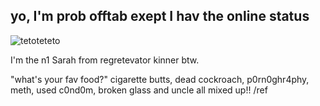## yo, I'm prob offtab exept I hav the online status

![tetoteteto](https://github.com/user-attachments/assets/24acbcff-4384-4ba0-a8f4-31d143ac581b)

I'm the n1 Sarah from regretevator kinner btw.

"what's your fav food?" cigarette butts, dead cockroach, p0rn0ghr4phy, meth, used c0nd0m, broken glass and uncle all mixed up!! /ref
<!--
**trafficsignage-enjoyer1/trafficsignage-enjoyer1** is a ✨ _special_ ✨ repository because its `README.md` (this file) appears on your GitHub profile.

Here are some ideas to get you started:

- 🔭 I’m currently working on ...
- 🌱 I’m currently learning ...
- 👯 I’m looking to collaborate on ...
- 🤔 I’m looking for help with ...
- 💬 Ask me about ...
- 📫 How to reach me: ...
- 😄 Pronouns: ...
- ⚡ Fun fact: ...
-->
